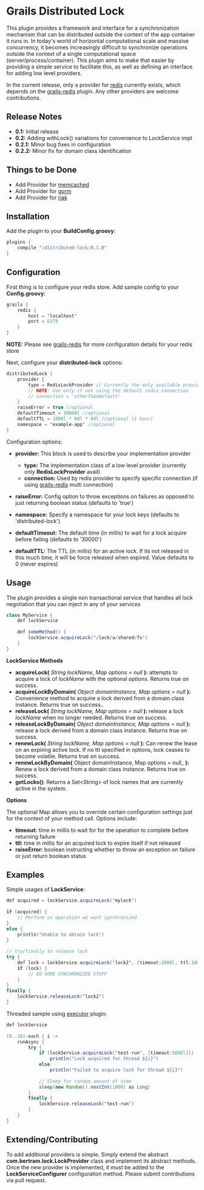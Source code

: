 Grails Distributed Lock
================
This plugin provides a framework and interface for a synchronization mechanism that can be distributed outside the context of the app container it runs in.  In today's world of horizontal computational
scale and massive concurrency, it becomes increasingly difficult to synchronize operations outside the context of a single computational space (server/process/container).  This plugin aims to make that
easier by providing a simple service to facilitate this, as well as defining an interface for adding low level providers.

In the current release, only a provider for [redis][redis] currently exists, which depends on the [grails-redis][grails-redis] plugin. Any other providers are welcome contributions.

Release Notes
-------------
* __0.1:__ Initial release
* __0.2:__ Adding withLock() variations for convenience to LockService impl
* __0.2.1:__ Minor bug fixes in configuration
* __0.2.2:__ Minor fix for domain class identification

Things to be Done
-----------------
* Add Provider for [memcached][memcached]
* Add Provider for [gorm][gorm]
* Add Provider for [riak][riak]

Installation
------------
Add the plugin to your __BuildConfig.groovy__:
```java
plugins {
	compile ":distributed-lock:0.1.0"
}
```
Configuration
-------------
First thing is to configure your redis store.  Add sample config to your __Config.groovy__:

```java
grails {
	redis {
		host = 'localhost'
		port = 6379
	}
}
```
__NOTE:__ Please see [grails-redis][grails-redis] for more configuration details for your redis store

Next, configure your __distributed-lock__ options:

```java
distributedLock {
	provider {
		type = RedisLockProvider // Currently the only available provider
		// NOTE: Use only if not using the default redis connection
		// connection = 'otherThanDefault'
	}
	raiseError = true //optional
	defaultTimeout = 10000l //optional
	defaultTTL = 1000l * 60l * 60l //optional (1 hour)
	namespace = 'example-app' //optional
}
```

Configuration options:

- __provider:__ This block is used to describe your implementation provider

	- __type:__ The implementation class of a low level provider (currently only __RedisLockProvider__ avail)
	- __connection:__ Used by redis provider to specify specific connection (if using [grails-redis] multi connection)
	
- __raiseError:__ Config option to throw exceptions on failures as opposed to just returning boolean status (defaults to 'true')
- __namespace:__ Specify a namespace for your lock keys (defaults to 'distributed-lock')
- __defaultTimeout:__ The default time (in millis) to wait for a lock acquire before failing (defaults to '30000')
- __defaultTTL:__ The TTL (in millis) for an active lock. If its not released in this much time, it will be force released when expired. Value defaults to 0 (never expires)

Usage
-----
The plugin provides a single non transactional service that handles all lock negotiation that you can inject in any of your services

```java
class MyService {
	def lockService
	
	def someMethod() {
		lockService.acquireLock('/lock/a/shared/fs')
	}
}
```

__LockService Methods__

- __acquireLock(__ _String lockName, Map options = null_ __):__ attempts to acquire a lock of _lockName_ with the optional _options_. Returns true on success.
- __acquireLockByDomain(__ _Object domainInstance, Map options = null_ __):__ Convenience method to acquire a lock derived from a domain class instance. Returns true on success..
- __releaseLock(__ _String lockName, Map options = null_ __):__ release a lock _lockName_ when no longer needed. Returns true on success.
- __releaseLockByDomain(__ _Object domainInstance, Map options = null_ __):__ release a lock derived from a domain class instance. Returns true on success.
- __renewLock(__ _String lockName, Map options = null_ __):__ Can renew the lease on an expiring active lock. If no ttl specified in options, lock ceases to become volatile. Returns true on success.
- __renewLockByDomain(__ Object domainInstance, Map options = null_ __):__ Renew a lock derived from a domain class instance. Returns true on success.
- __getLocks()__: Returns a Set&lt;String&gt; of lock names that are currently active in the system.

__Options__

The optional Map allows you to override certain configuration settings just for the context of your method call.  Options include:

- __timeout:__ time in millis to wait for for the operation to complete before returning failure
- __ttl:__ time in millis for an acquired lock to expire itself if not released
- __raiseError:__ boolean instructing whether to throw an exception on failure or just return boolean status

Examples
--------
Simple usages of __LockService__:

```java
def acquired = lockService.acquireLock('mylock')
	
if (acquired) {
	// Perform on operation we want synchronized
}
else {
	println("Unable to obtain lock")
}
	
// try/finally to release lock
try {
	def lock = lockService.acquireLock('lock2', [timeout:2000l, ttl:10000l, raiseError:false])
	if (lock) {
		// DO SOME SYNCHRONIZED STUFF
	}
}
finally {
	lockService.releaseLock('lock2')
}
```
	
Threaded sample using [executor][executor] plugin:

```java	
def lockService
	
(0..10).each { i ->
	runAsync {
		try {
			if (lockService.acquireLock('test-run', [timeout:5000l]))
				println("Lock acquired for thread ${i}")
			else
				println("Failed to acquire lock for thread ${i}")
				
			// Sleep for random amount of time
			sleep(new Random().nextInt(1000) as Long)
		}
		finally {
			lockService.releaseLock('test-run')
		}
	}
}
```	
Extending/Contributing
----------------------
To add additional providers is simple.  Simply extend the abstract __com.bertram.lock.LockProvider__ class and implement its abstract methods.  Once the new provider is implemented, it must be added to the __LockServiceConfigurer__ configuration method.  Please submit contributions via pull request.
	
[redis]: http://redis.io
[grails-redis]: http://grails.org/plugin/redis
[riak]: http://basho.com/riak
[memcached]: http://memcached.org/
[gorm]: http://grails.org/doc/latest/guide/GORM.html
[executor]: http://grails.org/plugin/executor
